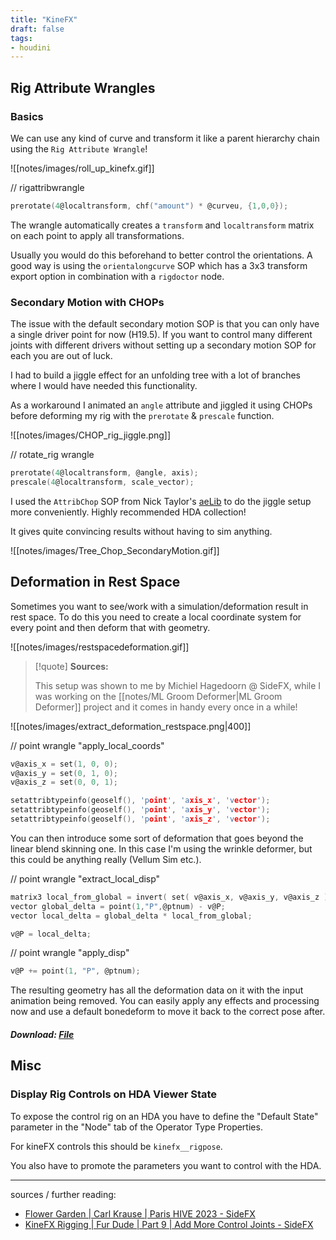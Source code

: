 ```yaml
---
title: "KineFX"
draft: false
tags:
- houdini
---
```


## Rig Attribute Wrangles

### Basics

We can use any kind of curve and transform it like a parent hierarchy chain using the `Rig Attribute Wrangle`!

![[notes/images/roll_up_kinefx.gif]]

// rigattribwrangle

```C
prerotate(4@localtransform, chf("amount") * @curveu, {1,0,0});
```

The wrangle automatically creates a `transform` and `localtransform` matrix on each point to apply all transformations.

Usually you would do this beforehand to better control the orientations. A good way is using the `orientalongcurve` SOP which has a 3x3 transform export option in combination with a `rigdoctor` node.

### Secondary Motion with CHOPs

The issue with the default secondary motion SOP is that you can only have a single driver point for now (H19.5). If you want to control many different joints with different drivers without setting up a secondary motion SOP for each you are out of luck. 

I had to build a jiggle effect for an unfolding tree with a lot of branches where I would have needed this functionality.

As a workaround I animated an `angle` attribute and jiggled it using CHOPs before deforming my rig with the `prerotate` & `prescale` function. 

![[notes/images/CHOP_rig_jiggle.png]]

// rotate_rig wrangle
 
```C
prerotate(4@localtransform, @angle, axis);
prescale(4@localtransform, scale_vector);
```

I used the `AttribChop` SOP from Nick Taylor's [aeLib](https://github.com/Aeoll/Aelib) to do the jiggle setup more conveniently. Highly recommended HDA collection!

It gives quite convincing results without having to sim anything.

![[notes/images/Tree_Chop_SecondaryMotion.gif]]

## Deformation in Rest Space

Sometimes you want to see/work with a simulation/deformation result in rest space. To do this you need to create a local coordinate system for every point and then deform that with geometry. 

![[notes/images/restspacedeformation.gif]]

> [!quote] **Sources:**
> 
>This setup was shown to me by Michiel Hagedoorn @ SideFX, while I was working on the [[notes/ML Groom Deformer|ML Groom Deformer]] project and it comes in handy every once in a while!

![[notes/images/extract_deformation_restspace.png|400]]

// point wrangle "apply_local_coords"

```C
v@axis_x = set(1, 0, 0);
v@axis_y = set(0, 1, 0);
v@axis_z = set(0, 0, 1);

setattribtypeinfo(geoself(), 'point', 'axis_x', 'vector');
setattribtypeinfo(geoself(), 'point', 'axis_y', 'vector');
setattribtypeinfo(geoself(), 'point', 'axis_z', 'vector');
```

You can then introduce some sort of deformation that goes beyond the linear blend skinning one. In this case I'm using the wrinkle deformer, but this could be anything really (Vellum Sim etc.).

// point wrangle "extract_local_disp"

```C
matrix3 local_from_global = invert( set( v@axis_x, v@axis_y, v@axis_z ) );
vector global_delta = point(1,"P",@ptnum) - v@P;
vector local_delta = global_delta * local_from_global;

v@P = local_delta;
```

// point wrangle "apply_disp"

```C
v@P += point(1, "P", @ptnum);
```

The resulting geometry has all the deformation data on it with the input animation being removed. You can easily apply any effects and processing now and use a default bonedeform to move it back to the correct pose after.
##### Download: [File](https://github.com/jakobringler/blog/tree/hugo/content/notes/sharedfiles/deformation_in_restspace.hip)
## Misc

### Display Rig Controls on HDA Viewer State

To expose the control rig on an HDA you have to define the "Default State" parameter in the "Node" tab of the Operator Type Properties. 

For kineFX controls this should be `kinefx__rigpose`.

You also have to promote the parameters you want to control with the HDA.

---

sources / further reading:
- [Flower Garden | Carl Krause | Paris HIVE 2023 - SideFX](https://www.youtube.com/watch?v=9bsb-WBGPTc)
- [KineFX Rigging | Fur Dude | Part 9 | Add More Control Joints - SideFX](https://www.youtube.com/watch?v=3Ssa9xXnx9E)

